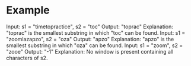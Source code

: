 # Example
Input: s1 = "timetopractice", s2 = "toc"
Output: "toprac"
Explanation: "toprac" is the smallest substring in which "toc" can be found.
Input: s1 = "zoomlazapzo", s2 = "oza"
Output: "apzo"
Explanation: "apzo" is the smallest substring in which "oza" can be found.
Input: s1 = "zoom", s2 = "zooe"
Output: "-1"
Explanation: No window is present containing all characters of s2.


